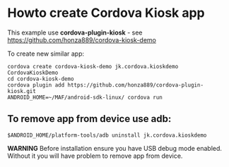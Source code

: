 Howto create Cordova Kiosk app
==============================

This example use **cordova-plugin-kiosk** - see https://github.com/honza889/cordova-kiosk-demo

To create new similar app:

    cordova create cordova-kiosk-demo jk.cordova.kioskdemo CordovaKioskDemo
    cd cordova-kiosk-demo
    cordova plugin add https://github.com/honza889/cordova-plugin-kiosk.git
    ANDROID_HOME=~/MAF/android-sdk-linux/ cordova run

To remove app from device use adb:
----------------------------------

    $ANDROID_HOME/platform-tools/adb uninstall jk.cordova.kioskdemo

**WARNING** Before installation ensure you have USB debug mode enabled. Without it you will have problem to remove app from device.

